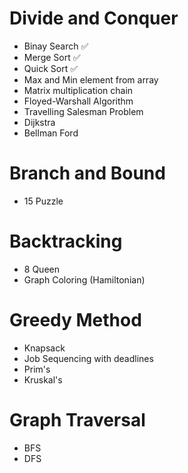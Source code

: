 # Divide and Conquer

- Binay Search ✅
- Merge Sort ✅
- Quick Sort ✅
- Max and Min element from array
- Matrix multiplication chain
- Floyed-Warshall Algorithm
- Travelling Salesman Problem
- Dijkstra
- Bellman Ford

# Branch and Bound

- 15 Puzzle

# Backtracking

- 8 Queen
- Graph Coloring (Hamiltonian)

# Greedy Method

- Knapsack
- Job Sequencing with deadlines
- Prim's
- Kruskal's

# Graph Traversal

- BFS
- DFS